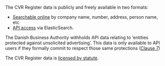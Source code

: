 The CVR Register data is publicly and freely available in two formats:

- [Searchable online](https://datacvr.virk.dk/data/) by company name, number,
  address, person name, etc
- [API access](http://datahub.virk.dk/dataset/system-til-system-adgang-til-cvr-data)
  via ElasticSearch.

The Danish Business Authority withholds API data relating to ‘entities protected
against unsolicited advertising’. This data is only available to API users if
they formally commit to respect those same protections
([Clause 7](https://datacvr.virk.dk/data/cvr-help/conditions-use))

The CVR Register data is
[licensed by statute](https://datacvr.virk.dk/data/cvr-help/conditions-use).
